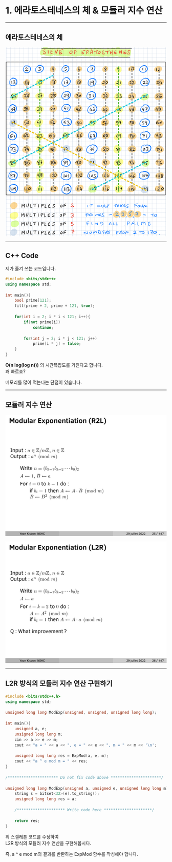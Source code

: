 # 1. 에라토스테네스의 체 & 모듈러 지수 연산

---   

## 에라토스테네스의 체


![img.png](Sieve.png)

---

## C++ Code
제가 즐겨 쓰는 코드입니다.
```c++
#include <bits/stdc++>
using namespace std;

int main(){
    bool prime[121];
    fill(prime + 2, prime + 121, true);
    
    for(int i = 2; i * i < 121; i++){
        if(not prime[i])
            continue;
        
        for(int j = 2; i * j < 121; j++)
            prime[i * j] = false;
    }
}
```

**O(n log(log n)))** 의 시간복잡도를 가진다고 합니다.  
꽤 빠르죠?   

메모리를 많이 먹는다는 단점이 있습니다.

---

## 모듈러 지수 연산

![img.png](R2L.jpg)

![img.png](L2R.jpg)

---

## L2R 방식의 모듈러 지수 연산 구현하기

```c++
#include <bits/stdc++.h>
using namespace std;

unsigned long long ModExp(unsigned, unsigned, unsigned long long);

int main(){
    unsigned a, e;
    unsigned long long m;
    cin >> a >> e >> m;
    cout << "a = " << a << ", e = " << e << ", m = " << m << '\n';

    unsigned long long res = ExpMod(a, e, m);
    cout << "a ^ e mod m = " << res;
}

/********************** Do not fix code above **********************/

unsigned long long ModExp(unsigned a, unsigned e, unsigned long long m){
    string s = bitset<32>(e).to_string();
    unsigned long long res = a;

    /********************* Write code here *********************/
    
    return res;
}
```

위 스켈레톤 코드를 수정하여  
L2R 방식의 모듈러 지수 연산을 구현해봅시다.

즉, a ^ e mod m의 결과를 반환하는 ExpMod 함수를 작성해야 합니다.

